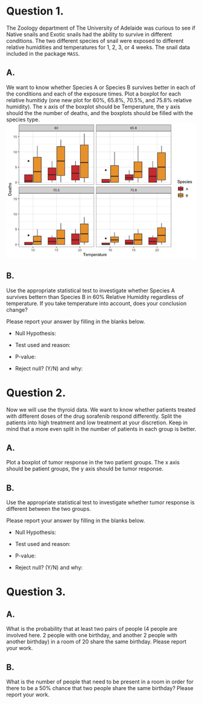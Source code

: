 Question 1.
===========

The Zoology department of The University of Adelaide was curious to see
if Native snails and Exotic snails had the ability to survive in
different conditions. The two different species of snail were exposed to
different relative humidities and temperatures for 1, 2, 3, or 4 weeks.
The snail data included in the package `MASS`.

A.
--

We want to know whether Species A or Species B survives better in each
of the conditions and each of the exposure times. Plot a boxplot for
each relative humitidy (one new plot for 60%, 65.8%, 70.5%, and 75.8%
relative humidity). The x axis of the boxplot should be Temperature, the
y axis should the the number of deaths, and the boxplots should be
filled with the species type.
![](HW9_TA_files/figure-markdown_strict/boxplot-1.png)

B.
--

Use the appropriate statistical test to investigate whether Species A
survives bettern than Species B in 60% Relative Humidity regardless of
temperature. If you take temperature into account, does your conclusion
change?

Please report your answer by filling in the blanks below.

-   Null Hypothesis:

-   Test used and reason:

-   P-value:

-   Reject null? (Y/N) and why:

Question 2.
===========

Now we will use the thyroid data. We want to know whether patients
treated with different doses of the drug sorafenib respond differently.
Split the patients into high treatment and low treatment at your
discretion. Keep in mind that a more even split in the number of
patients in each group is better.

A.
--

Plot a boxplot of tumor response in the two patient groups. The x axis
should be patient groups, the y axis should be tumor response.

B.
--

Use the appropriate statistical test to investigate whether tumor
response is different between the two groups.

Please report your answer by filling in the blanks below.

-   Null Hypothesis:

-   Test used and reason:

-   P-value:

-   Reject null? (Y/N) and why:

Question 3.
===========

A.
--

What is the probability that at least two pairs of people (4 people are
involved here. 2 people with one birthday, and another 2 people with
another birthday) in a room of 20 share the same birthday. Please report
your work.

B.
--

What is the number of people that need to be present in a room in order
for there to be a 50% chance that two people share the same birthday?
Please report your work.
